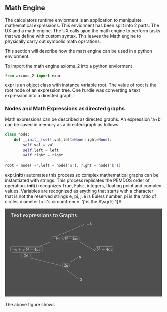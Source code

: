 ## Math Engine

The calculators runtime enviorment is an application to manipulate mathematical expressions. This enviorment has been split into 2 parts. The UX and a math engine. The UX calls upon the math engine to perform tasks that we define with custom syntax. This leaves the Math engine to physically carry out symbolic math operations. 

This section will describe how the math engine can be used in a python enviorment.

To import the math engine axioms_2 into a python enviorment

```python
from axioms_2 import expr
```

expr is an object class with instance variable root. The value of root is the root node of an expression tree. One hurdle was converting a text expression into a directed graph. 

### Nodes and Math Expressions as directed graphs

Math expressions can be described as directed graphs. An expression 'a+b' can be saved in memory as a directed graph as follows

```python
class node:
    def __init__(self,val,left=None,right=None):
        self.val = val
        self.left = left
        self.right = right

root = node('+',left = node('a'), right = node('b'))
```

expr.__init__() automates this process so complex mathematical graphs can be instantiated with strings. This process replicates the PEMDOS order of operation. __init__() recognizes True, False, integers, floating point and complex values. Variables are recognized as anything that starts with a character that is not the reserved strings e, pi, j. e is Eulers number. pi is the ratio of circles diameter to it's circumfrence. 'j' is the $\sqrt{-1}$

![](expression2graph.png)

The above figure shows  